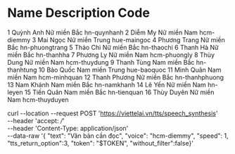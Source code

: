 #	Name	Description	Code
1	Quỳnh Anh	Nữ miền Bắc	hn-quynhanh
2	Diễm My	Nữ miền Nam	hcm-diemmy
3	Mai Ngọc	Nữ miền Trung	hue-maingoc
4	Phương Trang	Nữ miền Bắc	hn-phuongtrang
5	Thảo Chi	Nữ miền Bắc	hn-thaochi
6	Thanh Hà	Nữ miền Bắc	hn-thanhha
7	Phương Ly	Nữ miền Nam	hcm-phuongly
8	Thùy Dung	Nữ miền Nam	hcm-thuydung
9	Thanh Tùng	Nam miền Bắc	hn-thanhtung
10	Bảo Quốc	Nam miền Trung	hue-baoquoc
11	Minh Quân	Nam miền Nam	hcm-minhquan
12	Thanh Phương	Nữ miền Bắc	hn-thanhphuong
13	Nam Khánh	Nam miền Bắc	hn-namkhanh
14	Lê Yến	Nữ miền Nam	hn-leyen
15	Tiến Quân	Nam miền Bắc	hn-tienquan
16	Thùy Duyên	Nữ miền Nam	hcm-thuyduyen


curl --location --request POST 'https://viettelai.vn/tts/speech_synthesis' \
--header 'accept: */*' \
--header 'Content-Type: application/json' \
--data-raw '{
"text": "Văn bản cần đọc",
"voice": "hcm-diemmy",
"speed": 1,
"tts_return_option":3,
"token": "$TOKEN",
"without_filter":false}'